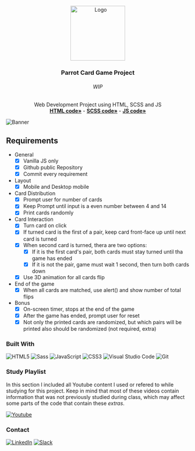<div id="top"></div>
<!--
*** Thanks for checking out the Best-README-Template. If you have a suggestion
*** that would make this better, please fork the repo and create a pull request
*** or simply open an issue with the tag "enhancement".
*** Don't forget to give the project a star!
*** Thanks again! Now go create something AMAZING! :D
-->



<!-- PROJECT SHIELDS -->
<!--
*** I'm using markdown "reference style" links for readability.
*** Reference links are enclosed in brackets [ ] instead of parentheses ( ).
*** See the bottom of this document for the declaration of the reference variables
*** for contributors-url, forks-url, etc. This is an optional, concise syntax you may use.
*** https://www.markdownguide.org/basic-syntax/#reference-style-links
-->

<!-- PROJECT LOGO -->
<br />
<div align="center">
  <a href="https://github.com/NivaldoFarias/projeto3-driveneats">
    <img src="https://github.com/NivaldoFarias/projeto4-parrotcardgame/blob/main/dist/img/front.png?raw=true" alt="Logo" width="150">
  </a>

<h3 align="center">Parrot Card Game Project</h3>
  <h6 align="center">WIP</h6>
  <p align="center">
    Web Development Project using HTML, SCSS and JS
    <br />
    <a href="https://github.com/NivaldoFarias/projeto2-driveneats/blob/main/dist/index.html"><strong>HTML code»</strong></a>
    -
    <a href="https://github.com/NivaldoFarias/projeto2-driveneats/blob/main/scss/main.scss"><strong>SCSS code»</strong></a>
    -
    <a href="https://github.com/NivaldoFarias/projeto3-driveneats/blob/main/JS/script.js"><strong>JS code»</strong></a>
</div>

<!-- ABOUT THE PROJECT -->

![Banner](https://github.com/NivaldoFarias/projeto4-parrotcardgame/blob/main/dist/img/parrot-card-game-secong-screen.png?raw=true)

## Requirements
<!--ts-->
   - General
      - [x] Vanilla JS only
      - [x] Github public Repository
      - [x] Commit every requirement
   - Layout
      - [x] Mobile and Desktop mobile
   - Card Distribution
      - [x] Prompt user for number of cards
      - [x] Keep Prompt until input is a even number between 4 and 14
      - [x] Print cards randomly
   - Card Interaction
      - [x] Turn card on click
      - [x] If turned card is the first of a pair, keep card front-face up until next card is turned
      - [x] When second card is turned, thera are two options:
        - [x] If it is the first card's pair, both cards must stay turned until tha game has ended
        - [x] If it is not the pair, game must wait 1 second, then turn both cards down
      - [x] Use 3D animation for all cards flip
   - End of the game
      - [x] When all cards are matched, use alert() and show number of total flips 
   - Bonus
     - [x] On-screen timer, stops at the end of the game
     - [x] After the game has ended, prompt user for reset
     - [x] Not only the printed cards are randomized, but which pairs will be printed also should be randomized (not required, extra)
<!--te-->

<!-- [![Product Name Screen Shot][product-screenshot]](https://example.com) -->

### Built With

![HTML5](https://img.shields.io/badge/html5-%23E34F26.svg?style=for-the-badge&logo=html5&logoColor=white)
![Sass](https://img.shields.io/badge/Sass-CC6699?style=for-the-badge&logo=sass&logoColor=white)
![JavaScript](https://img.shields.io/badge/JavaScript-F7DF1E?style=for-the-badge&logo=javascript&logoColor=black)
![CSS3](https://img.shields.io/badge/css3-%231572B6.svg?style=for-the-badge&logo=css3&logoColor=white)
![Visual Studio Code](https://img.shields.io/badge/Visual%20Studio%20Code-0078d7.svg?style=for-the-badge&logo=visual-studio-code&logoColor=white)
![Git](https://img.shields.io/badge/git-%23F05033.svg?style=for-the-badge&logo=git&logoColor=white)



<!-- Study Playlist -->
### Study Playlist

In this section I included all Youtube content I used or refered to while studying for this project. Keep in mind that most of these videos contain information that was not previously studied during class, which may affect some parts of the code that contain these _extras_. 

<a href="https://youtube.com/playlist?list=PLoZj33I2-ANTWqU331l3ZGlZV8I7rr5ZN">![Youtube](https://img.shields.io/badge/YouTube-FF0000?style=for-the-badge&logo=youtube&logoColor=white)</a>

<!-- CONTACT -->
### Contact

[![LinkedIn][linkedin-shield]][linkedin-url] 
[![Slack][slack-shield]][slack-url]

<!-- MARKDOWN LINKS & IMAGES -->
<!-- https://www.markdownguide.org/basic-syntax/#reference-style-links -->
[linkedin-shield]: https://img.shields.io/badge/-LinkedIn-black.svg?style=for-the-badge&logo=linkedin&colorB=blue
[linkedin-url]: https://www.linkedin.com/in/nivaldofarias/
[slack-shield]: https://img.shields.io/badge/Slack-4A154B?style=for-the-badge&logo=slack&logoColor=white
[slack-url]: https://driventurmas.slack.com/team/U02T6V2D8D8/
<!-- [product-screenshot]: images/screenshot.png -->
